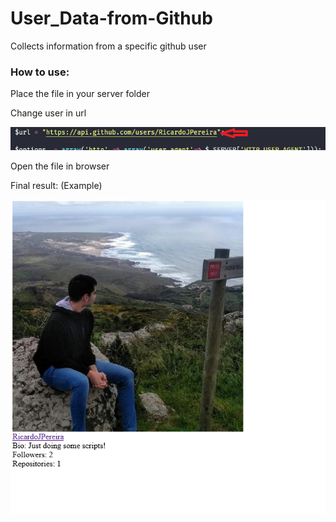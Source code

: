 # User_Data-from-Github
Collects information from a specific github user

<h3>How to use:</h3>

<p>Place the file in your server folder </p>
<p>Change user in url</p>
<img src="https://raw.githubusercontent.com/RicardoJPereira/User_Data-from-Github/master/images/url.png" width="1000">

<p>Open the file in browser</p>
<p>Final result: (Example)</p>
<img src="https://raw.githubusercontent.com/RicardoJPereira/User_Data-from-Github/master/images/Example.png" width="1000">
